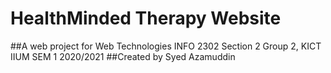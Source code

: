 # HealthMinded Therapy Website
##A web project for Web Technologies INFO 2302 Section 2 Group 2, KICT IIUM  SEM 1 2020/2021
##Created by Syed Azamuddin 
